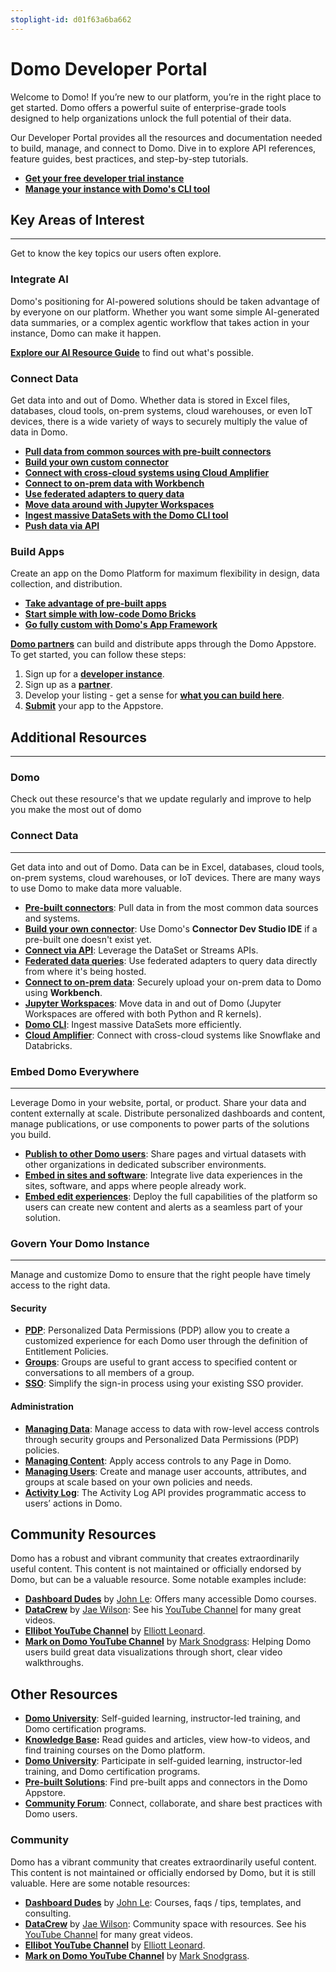 ```yaml
---
stoplight-id: d01f63a6ba662
---
```


# Domo Developer Portal

Welcome to Domo! If you’re new to our platform, you’re in the right place to get started. Domo offers a powerful suite of enterprise-grade tools designed to help organizations unlock the full potential of their data.

Our Developer Portal provides all the resources and documentation needed to build, manage, and connect to Domo. Dive in to explore API references, feature guides, best practices, and step-by-step tutorials.

- **[Get your free developer trial instance](https://www.domo.com/start/developer)**
- **[Manage your instance with Domo's CLI tool](https://domo-support.domo.com/s/article/360043437733?language=en_US)**

## Key Areas of Interest

---

Get to know the key topics our users often explore.

### Integrate AI

Domo's positioning for AI-powered solutions should be taken advantage of by everyone on our platform. Whether you want some simple AI-generated data summaries, or a complex agentic workflow that takes action in your instance, Domo can make it happen.

**[Explore our AI Resource Guide](../Data-Science/overview.md)** to find out what's possible.

### Connect Data

Get data into and out of Domo. Whether data is stored in Excel files, databases, cloud tools, on-prem systems, cloud warehouses, or even IoT devices, there is a wide variety of ways to securely multiply the value of data in Domo.

- **[Pull data from common sources with pre-built connectors](https://www.domo.com/appstore/apps?appType=Connector)**
- **[Build your own custom connector](../Connectors/Custom-Connectors/overview.md)**
- **[Connect with cross-cloud systems using Cloud Amplifier](https://domo-support.domo.com/s/article/4412849158167?language=en_US)**
- **[Connect to on-prem data with Workbench](../Connectors/on-premises-data.md)**
- **[Use federated adapters to query data](../Connectors/federated-queries.md)**
- **[Move data around with Jupyter Workspaces](https://domo-support.domo.com/s/article/360047400753?language=en_US)**
- **[Ingest massive DataSets with the Domo CLI tool](https://domo-support.domo.com/s/article/360043437733?language=en_US)**
- **[Push data via API](../Connectors/API-Data-Connection/overview.md)**

### Build Apps

Create an app on the Domo Platform for maximum flexibility in design, data collection, and distribution.

- **[Take advantage of pre-built apps](https://www.domo.com/intelligent-apps/about-appstore)**
- **[Start simple with low-code Domo Bricks](../Apps/DDX-Bricks/Quickstart/overview.md)**
- **[Go fully custom with Domo's App Framework](../Apps/App-Framework/Welcome.md)**

**[Domo partners](https://www.domo.com/partners/overview)** can build and distribute apps through the Domo Appstore. To get started, you can follow these steps:

1. Sign up for a **[developer instance](https://www.domo.com/start/developer)**.
2. Sign up as a **[partner](https://www.domo.com/partners/overview)**.
3. Develop your listing - get a sense for **[what you can build here](../Partner-Developers/Domo-Marketplace/overview.md)**.
4. **[Submit](../Partner-Developers/Domo-Marketplace/marketplace-submission.md)** your app to the Appstore.

## Additional Resources

---

### Domo

Check out these resource's that we update regularly and improve to help you make the most out of domo

### Connect Data

---

Get data into and out of Domo. Data can be in Excel, databases, cloud tools, on-prem systems, cloud warehouses, or IoT devices. There are many ways to use Domo to make data more valuable.

- **[Pre-built connectors](https://www.domo.com/appstore/apps?appType=Connector)**: Pull data in from the most common data sources and systems.
- **[Build your own connector](../Connectors/Custom-Connectors/overview.md)**: Use Domo's **Connector Dev Studio IDE** if a pre-built one doesn't exist yet.
- **[Connect via API](../Connectors/API-Data-Connection/overview.md)**: Leverage the DataSet or Streams APIs.
- **[Federated data queries](../Connectors/federated-queries.md)**: Use federated adapters to query data directly from where it's being hosted.
- **[Connect to on-prem data](../Connectors/on-premises-data.md)**: Securely upload your on-prem data to Domo using **Workbench**.
- **[Jupyter Workspaces](https://domo-support.domo.com/s/article/360047400753?language=en_US)**: Move data in and out of Domo (Jupyter Workspaces are offered with both Python and R kernels).
- **[Domo CLI](https://domo-support.domo.com/s/article/360043437733?language=en_US)**: Ingest massive DataSets more efficiently.
- **[Cloud Amplifier](https://domo-support.domo.com/s/article/4412849158167?language=en_US)**: Connect with cross-cloud systems like Snowflake and Databricks.

### Embed Domo Everywhere

---

Leverage Domo in your website, portal, or product. Share your data and content externally at scale. Distribute personalized dashboards and content, manage publications, or use components to power parts of the solutions you build.

- **[Publish to other Domo users](../Embedded-Analytics/publishing-to-other-domo-users.md)**: Share pages and virtual datasets with other organizations in dedicated subscriber environments.
- **[Embed in sites and software](../Embedded-Analytics/Embedding-in-Sites-and-Software/overview.md)**: Integrate live data experiences in the sites, software, and apps where people already work.
- **[Embed edit experiences](../Embedded-Analytics/embedded-edit-experiences.md)**: Deploy the full capabilities of the platform so users can create new content and alerts as a seamless part of your solution.

### Govern Your Domo Instance

---

Manage and customize Domo to ensure that the right people have timely access to the right data.

#### Security

- **[PDP](../Governance/pdp.md)**: Personalized Data Permissions (PDP) allow you to create a customized experience for each Domo user through the definition of Entitlement Policies.
- **[Groups](../Governance/security.md)**: Groups are useful to grant access to specified content or conversations to all members of a group.
- **[SSO](../Governance/sso.md)**: Simplify the sign-in process using your existing SSO provider.

#### Administration

- **[Managing Data](../Governance/data-management.md)**: Manage access to data with row-level access controls through security groups and Personalized Data Permissions (PDP) policies.
- **[Managing Content](../Governance/content-management.md)**: Apply access controls to any Page in Domo.
- **[Managing Users](../Governance/user-management.md)**: Create and manage user accounts, attributes, and groups at scale based on your own policies and needs.
- **[Activity Log](../Governance/activity-log.md)**: The Activity Log API provides programmatic access to users’ actions in Domo.

## Community Resources

Domo has a robust and vibrant community that creates extraordinarily useful content. This content is not maintained or officially endorsed by Domo, but can be a valuable resource. Some notable examples include:

- **[Dashboard Dudes](https://www.dashboarddudes.com/)** by [John Le](https://www.linkedin.com/in/thejohnle/): Offers many accessible Domo courses.
- **[DataCrew](https://datacrew.circle.so/home)** by [Jae Wilson](https://www.linkedin.com/in/jaewor/): See his [YouTube Channel](https://www.youtube.com/channel/UCpnWmFCBWyqBMJlw6ZxNokQ) for many great videos.
- **[Ellibot YouTube Channel](https://www.youtube.com/@ellibot)** by [Elliott Leonard](https://www.linkedin.com/in/elliott-leonard-salesforce/).
- **[Mark on Domo YouTube Channel](https://www.youtube.com/@MarkOnDomo)** by [Mark Snodgrass](https://www.linkedin.com/in/mark-snodgrass-bab17968/): Helping Domo users build great data visualizations through short, clear video walkthroughs.

## Other Resources

- **[Domo University](https://www.domo.com/university)**: Self-guided learning, instructor-led training, and Domo certification programs.
- **[Knowledge Base](https://www.domo.com/help-center):** Read guides and articles, view how-to videos, and find training courses on the Domo platform.
- **[Domo University](https://www.domo.com/university)**: Participate in self-guided learning, instructor-led training, and Domo certification programs.
- **[Pre-built Solutions](http://www.domo.com/appstore)**: Find pre-built apps and connectors in the Domo Appstore.
- **[Community Forum](https://community-forums.domo.com/main)**: Connect, collaborate, and share best practices with Domo users.

### Community

Domo has a vibrant community that creates extraordinarily useful content. This content is not maintained or officially endorsed by Domo, but it is still valuable. Here are some notable resources:

- **[Dashboard Dudes](https://www.dashboarddudes.com/)** by [John Le](https://www.linkedin.com/in/thejohnle/): Courses, faqs / tips, templates, and consulting.
- **[DataCrew](https://datacrew.circle.so/home)** by [Jae Wilson](https://www.linkedin.com/in/jaewor/): Community space with resources. See his [YouTube Channel](https://www.youtube.com/channel/UCpnWmFCBWyqBMJlw6ZxNokQ) for many great videos.
- **[Ellibot YouTube Channel](https://www.youtube.com/@ellibot)** by [Elliott Leonard](https://www.linkedin.com/in/elliott-leonard-salesforce/).
- **[Mark on Domo YouTube Channel](https://www.youtube.com/@MarkOnDomo)** by [Mark Snodgrass](https://www.linkedin.com/in/mark-snodgrass-bab17968/).

